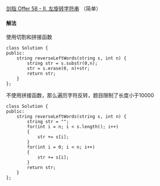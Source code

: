 [剑指 Offer 58 - II. 左旋转字符串](https://leetcode-cn.com/problems/zuo-xuan-zhuan-zi-fu-chuan-lcof/) （简单）

#### 解法

使用切割和拼接函数

```
class Solution {
public:
    string reverseLeftWords(string s, int n) {
        string str = s.substr(0,n);
        str = s.erase(0, n)+str;
        return str;
    }
};
```

不使用拼接函数，那么遍历字符反转，题目限制了长度小于10000
```
class Solution {
public:
    string reverseLeftWords(string s, int n) {
        string str = "";
        for(int i = n; i < s.length(); i++)
        {
            str += s[i];
        }
        for(int i = 0; i < n; i++)
        {
            str += s[i];
        }
        return str;
    }
};
```

